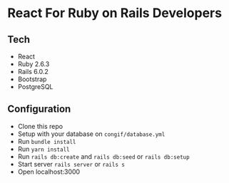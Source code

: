 # React For Ruby on Rails Developers

## Tech
- React
- Ruby 2.6.3
- Rails 6.0.2
- Bootstrap
- PostgreSQL

## Configuration
- Clone this repo
- Setup with your database on `congif/database.yml`
- Run `bundle install`
- Run `yarn install`
- Run `rails db:create` and `rails db:seed` or `rails db:setup`
- Start server `rails server` or `rails s`
- Open localhost:3000
